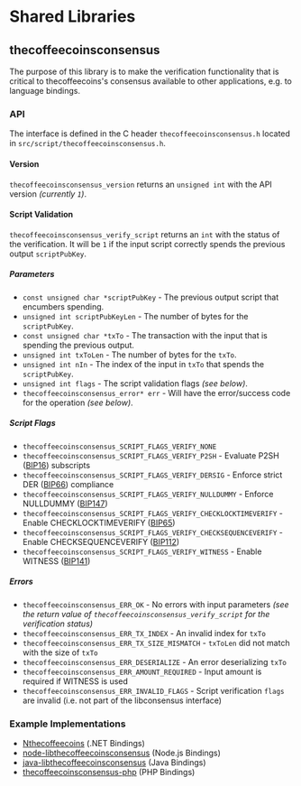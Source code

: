 Shared Libraries
================

## thecoffeecoinsconsensus

The purpose of this library is to make the verification functionality that is critical to thecoffeecoins's consensus available to other applications, e.g. to language bindings.

### API

The interface is defined in the C header `thecoffeecoinsconsensus.h` located in `src/script/thecoffeecoinsconsensus.h`.

#### Version

`thecoffeecoinsconsensus_version` returns an `unsigned int` with the API version *(currently `1`)*.

#### Script Validation

`thecoffeecoinsconsensus_verify_script` returns an `int` with the status of the verification. It will be `1` if the input script correctly spends the previous output `scriptPubKey`.

##### Parameters
- `const unsigned char *scriptPubKey` - The previous output script that encumbers spending.
- `unsigned int scriptPubKeyLen` - The number of bytes for the `scriptPubKey`.
- `const unsigned char *txTo` - The transaction with the input that is spending the previous output.
- `unsigned int txToLen` - The number of bytes for the `txTo`.
- `unsigned int nIn` - The index of the input in `txTo` that spends the `scriptPubKey`.
- `unsigned int flags` - The script validation flags *(see below)*.
- `thecoffeecoinsconsensus_error* err` - Will have the error/success code for the operation *(see below)*.

##### Script Flags
- `thecoffeecoinsconsensus_SCRIPT_FLAGS_VERIFY_NONE`
- `thecoffeecoinsconsensus_SCRIPT_FLAGS_VERIFY_P2SH` - Evaluate P2SH ([BIP16](https://github.com/thecoffeecoins/bips/blob/master/bip-0016.mediawiki)) subscripts
- `thecoffeecoinsconsensus_SCRIPT_FLAGS_VERIFY_DERSIG` - Enforce strict DER ([BIP66](https://github.com/thecoffeecoins/bips/blob/master/bip-0066.mediawiki)) compliance
- `thecoffeecoinsconsensus_SCRIPT_FLAGS_VERIFY_NULLDUMMY` - Enforce NULLDUMMY ([BIP147](https://github.com/thecoffeecoins/bips/blob/master/bip-0147.mediawiki))
- `thecoffeecoinsconsensus_SCRIPT_FLAGS_VERIFY_CHECKLOCKTIMEVERIFY` - Enable CHECKLOCKTIMEVERIFY ([BIP65](https://github.com/thecoffeecoins/bips/blob/master/bip-0065.mediawiki))
- `thecoffeecoinsconsensus_SCRIPT_FLAGS_VERIFY_CHECKSEQUENCEVERIFY` - Enable CHECKSEQUENCEVERIFY ([BIP112](https://github.com/thecoffeecoins/bips/blob/master/bip-0112.mediawiki))
- `thecoffeecoinsconsensus_SCRIPT_FLAGS_VERIFY_WITNESS` - Enable WITNESS ([BIP141](https://github.com/thecoffeecoins/bips/blob/master/bip-0141.mediawiki))

##### Errors
- `thecoffeecoinsconsensus_ERR_OK` - No errors with input parameters *(see the return value of `thecoffeecoinsconsensus_verify_script` for the verification status)*
- `thecoffeecoinsconsensus_ERR_TX_INDEX` - An invalid index for `txTo`
- `thecoffeecoinsconsensus_ERR_TX_SIZE_MISMATCH` - `txToLen` did not match with the size of `txTo`
- `thecoffeecoinsconsensus_ERR_DESERIALIZE` - An error deserializing `txTo`
- `thecoffeecoinsconsensus_ERR_AMOUNT_REQUIRED` - Input amount is required if WITNESS is used
- `thecoffeecoinsconsensus_ERR_INVALID_FLAGS` - Script verification `flags` are invalid (i.e. not part of the libconsensus interface)

### Example Implementations
- [Nthecoffeecoins](https://github.com/MetacoSA/Nthecoffeecoins/blob/5e1055cd7c4186dee4227c344af8892aea54faec/Nthecoffeecoins/Script.cs#L979-#L1031) (.NET Bindings)
- [node-libthecoffeecoinsconsensus](https://github.com/bitpay/node-libthecoffeecoinsconsensus) (Node.js Bindings)
- [java-libthecoffeecoinsconsensus](https://github.com/dexX7/java-libthecoffeecoinsconsensus) (Java Bindings)
- [thecoffeecoinsconsensus-php](https://github.com/Bit-Wasp/thecoffeecoinsconsensus-php) (PHP Bindings)
